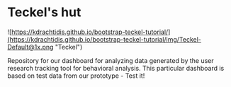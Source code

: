 # Teckel's hut

![https://kdrachtidis.github.io/bootstrap-teckel-tutorial/](https://kdrachtidis.github.io/bootstrap-teckel-tutorial/img/Teckel-Default@1x.png "Teckel")

Repository for our dashboard for analyzing data generated by the user research tracking tool for behavioral analysis. This particular dashboard is based on test data from our prototype - Test it!

